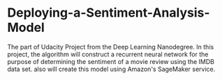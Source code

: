 # Deploying-a-Sentiment-Analysis-Model
The part of Udacity Project from the Deep Learning Nanodegree.
In this project, the algorithm will construct a recurrent neural network for the purpose of determining the sentiment of a movie review using the IMDB data set. also will create this model using Amazon's SageMaker service.
